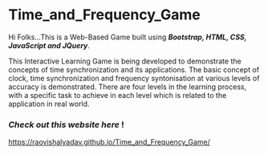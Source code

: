 # Time_and_Frequency_Game

Hi Folks...This is a Web-Based Game built using <b><i>Bootstrap, HTML, CSS, JavaScript and JQuery</i></b>. 

This Interactive Learning Game is being developed to demonstrate the concepts of time synchronization and its applications. The basic concept of clock, time synchronization and frequency syntonisation at various levels of accuracy is demonstrated. There are four levels in the learning process, with a specific task to achieve in each level which is related to the application in real world.

<h3><b><i>Check out this website here</i> !</b></h3>

https://raovishalyadav.github.io/Time_and_Frequency_Game/
